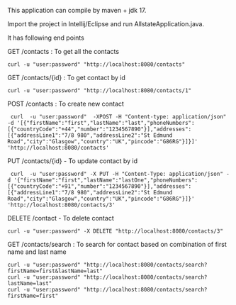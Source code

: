This application can compile by maven + jdk 17.

Import the project in Intellij/Eclipse and run AllstateApplication.java.

It has following end points

GET /contacts : To get all the contacts
```aidl
curl -u "user:password" "http://localhost:8080/contacts"
```
GET /contacts/{id} : To get contact by id
```aidl
curl -u "user:password" "http://localhost:8080/contacts/1"
```
POST /contacts : To create new contact

 ```
  curl  -u "user:password"  -XPOST -H "Content-type: application/json" -d '[{"firstName":"first","lastName":"last","phoneNumbers":[{"countryCode":"+44","number":"1234567890"}],"addresses":[{"addressLine1":"7/8 980","addressLine2":"St Edmund Road","city":"Glasgow","country":"UK","pincode":"G86RG"}]}]' 'http://localhost:8080/contacts'
```

PUT /contacts/{id} - To update contact by id
```aidl
 curl  -u "user:password" -X PUT -H "Content-Type: application/json" -d '{"firstName":"first","lastName":"lastOne","phoneNumbers":[{"countryCode":"+91","number":"1234567890"}],"addresses":[{"addressLine1":"7/8 980","addressLine2":"St Edmund Road","city":"Glasgow","country":"UK","pincode":"G86RG"}]}' 'http://localhost:8080/contacts/3'
```
DELETE /contact  - To delete contact

```aidl
curl -u "user:password" -X DELETE "http://localhost:8080/contacts/3"
```

GET /contacts/search : To search for contact based on combination of 
first name and last name
```aidl
curl -u "user:password" "http://localhost:8080/contacts/search?firstName=first&lastName=last"
curl -u "user:password" "http://localhost:8080/contacts/search?lastName=last"
curl -u "user:password" "http://localhost:8080/contacts/search?firstName=first"
```
